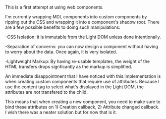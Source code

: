 This is a first attempt at using web components.

I'm currently wrapping MDL components into custom components by ripping out the CSS and wrapping it into a component's shadow root.
There are a few possible benefits to doing such manipulations:

-CSS Isolation: it is immutable from the Light DOM unless done intentionally.

-Separation of concerns: you can now design a component without having to worry about the data. Once again, it is very isolated.

-Lightweight Markup: By having re-usable templates, the weight of the HTML transfers drops signficantly as the markup is simplified.

An immediate disappointment that I have noticed with this implementation is when creating custom components that require use of attributes. Because I use the content tag to select what's displayed in the Light DOM, the attributes are not transfered to the child.

This means that when creating a new component, you need to make sure to bind these attributes on 1) Creation callback, 2) Attribute changed callback. I wish there was a neater solution but for now that is it.
